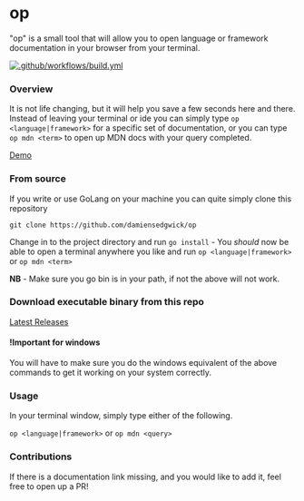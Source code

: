 # op
"op" is a small tool that will allow you to open language or framework documentation in your browser from your terminal.

[![.github/workflows/build.yml](https://github.com/damiensedgwick/op/actions/workflows/build.yml/badge.svg)](https://github.com/damiensedgwick/op/actions/workflows/build.yml)

### Overview
It is not life changing, but it will help you save a few seconds here and there. Instead of leaving your terminal  or 
ide you can simply type `op <language|framework>` for a specific set of documentation, or you can type `op mdn <term>` 
to open up MDN docs with your query completed.

[Demo](https://www.loom.com/share/052024ea728645349a342c5e6607f5e7)

### From source
If you write or use GoLang on your machine you can quite simply clone this repository

`git clone https://github.com/damiensedgwick/op`

Change in to the project directory and run `go install` - You *should* now be able to open a terminal anywhere you like
and run `op <language|framework>` or `op mdn <term>`

**NB** - Make sure you go bin is in your path, if not the above will not work.

### Download executable binary from this repo
[Latest Releases](https://github.com/damiensedgwick/op/releases/latest)

#### !Important for windows
You will have to make sure you do the windows equivalent of the above commands to get it working on your system correctly.

### Usage
In your terminal window, simply type either of the following.

`op <language|framework>` or `op mdn <query>`

### Contributions
If there is a documentation link missing, and you would like to add it, feel free to open up a PR!
